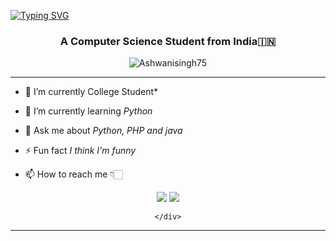 [![Typing SVG](https://readme-typing-svg.herokuapp.com?font=Fira+Code&pause=1000&color=F70E33&random=false&width=435&lines=Hi+There+%F0%9F%91%8B+I'm+Ashwani+Singh)](https://git.io/typing-svg)
<h3 align="center">A Computer Science Student from India🇮🇳</h3>
<p align="center"> 
 <img src="https://komarev.com/ghpvc/?username=Ashwanisingh75&label=Profile%20views&color=0e75b6&style=flat" alt="Ashwanisingh75" /> 

</p>

<hr>

- 🔭 I’m currently College Student*<br>

- 🌱 I’m currently learning *Python*<br>

- 💬 Ask me about *Python, PHP and java*<br>
- ⚡ Fun fact *I think I'm funny*<br>
- 📫 How to reach me 👇🏻
<!-- social handles -->
<div align="center"> 
      <!-- gmail -->
      <a href = "mailto:ashwanisingh6187@gmail.com"><img src="https://img.shields.io/badge/-Gmail-%23333?style=for-the-badge&logo=gmail&logoColor=white" target="_blank"></a>
      <!-- linkedin -->
      <a href="https://www.linkedin.com/in/ashwani-singh-aa35962a8/"target="_blank"><img src="https://img.shields.io/badge/-LinkedIn-%230077B5?style=for-the-badge&logo=linkedin&logoColor=white" target="_blank"></a> 
    
    </div>

<hr>


